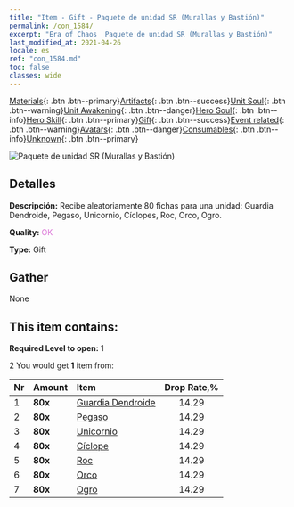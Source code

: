 ```yaml
---
title: "Item - Gift - Paquete de unidad SR (Murallas y Bastión)"
permalink: /con_1584/
excerpt: "Era of Chaos  Paquete de unidad SR (Murallas y Bastión)"
last_modified_at: 2021-04-26
locale: es
ref: "con_1584.md"
toc: false
classes: wide
---
```

 [Materials](/ItemsES/){: .btn .btn--primary}[Artifacts](/ItemsES/Artifacts/){: .btn .btn--success}[Unit Soul](/ItemsES/UnitSoul/){: .btn .btn--warning}[Unit Awakening](/ItemsES/UnitAwakening/){: .btn .btn--danger}[Hero Soul](/ItemsES/HeroSoul/){: .btn .btn--info}[Hero Skill](/ItemsES/HeroSkill/){: .btn .btn--primary}[Gift](/ItemsES/Gift/){: .btn .btn--success}[Event related](/ItemsES/Events/){: .btn .btn--warning}[Avatars](/ItemsES/Avatars/){: .btn .btn--danger}[Consumables](/ItemsES/Consumables/){: .btn .btn--info}[Unknown](/ItemsES/Unknown/){: .btn .btn--primary}

 ![Paquete de unidad SR (Murallas y Bastión)](/images/t/i_907200.png)

## Detalles
 **Descripción:** Recibe aleatoriamente 80 fichas para una unidad: Guardia Dendroide, Pegaso, Unicornio, Cíclopes, Roc, Orco, Ogro.

 **Quality:** <span style="color: #DA70D6">OK</span>

 **Type:** Gift

## Gather

  None

## This item contains:

 **Required Level to open:** 1

 2 You would get **1** item  from:

  | Nr | Amount |     Item    | Drop Rate,% |
  |:---|:-------|:------------|:---------:|
  | 1 |  **80x** | [Guardia Dendroide](/ItemsES/unt_203/) | 14.29 | 
  | 2 |  **80x** | [Pegaso](/ItemsES/unt_202/) | 14.29 | 
  | 3 |  **80x** | [Unicornio](/ItemsES/unt_204/) | 14.29 | 
  | 4 |  **80x** | [Cíclope](/ItemsES/unt_222/) | 14.29 | 
  | 5 |  **80x** | [Roc](/ItemsES/unt_221/) | 14.29 | 
  | 6 |  **80x** | [Orco](/ItemsES/unt_219/) | 14.29 | 
  | 7 |  **80x** | [Ogro](/ItemsES/unt_220/) | 14.29 | 
